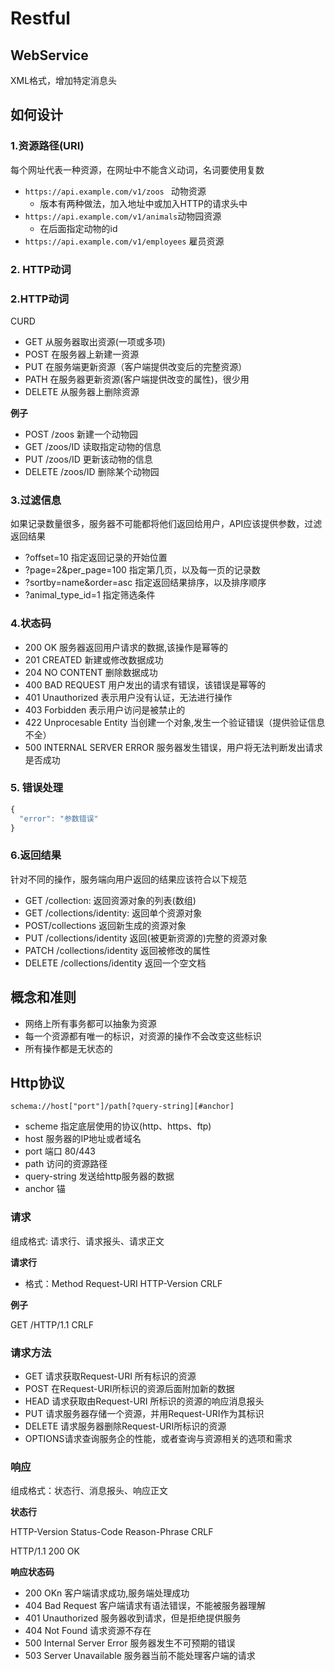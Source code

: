 # Restful  

## WebService

XML格式，增加特定消息头

## 如何设计

### 1.资源路径(URI)

每个网址代表一种资源，在网址中不能含义动词，名词要使用复数

- `https://api.example.com/v1/zoos ` 动物资源
  - 版本有两种做法，加入地址中或加入HTTP的请求头中
- `https://api.example.com/v1/animals`动物园资源
  - 在后面指定动物的id
- `https://api.example.com/v1/employees` 雇员资源

### 2. HTTP动词

### 2.HTTP动词

CURD

- GET 从服务器取出资源(一项或多项)
- POST 在服务器上新建一资源
- PUT 在服务端更新资源（客户端提供改变后的完整资源）
- PATH 在服务器更新资源(客户端提供改变的属性)，很少用
- DELETE 从服务器上删除资源

**例子**

- POST /zoos 新建一个动物园
- GET /zoos/ID 读取指定动物的信息
- PUT /zoos/ID 更新该动物的信息
- DELETE /zoos/ID 删除某个动物园

### 3.过滤信息

如果记录数量很多，服务器不可能都将他们返回给用户，API应该提供参数，过滤返回结果

- ?offset=10 指定返回记录的开始位置
- ?page=2&per_page=100 指定第几页，以及每一页的记录数
- ?sortby=name&order=asc 指定返回结果排序，以及排序顺序
- ?animal_type_id=1 指定筛选条件

### 4.状态码

- 200 OK 服务器返回用户请求的数据,该操作是幂等的
- 201 CREATED 新建或修改数据成功
- 204 NO CONTENT 删除数据成功
- 400 BAD REQUEST 用户发出的请求有错误，该错误是幂等的
- 401 Unauthorized 表示用户没有认证，无法进行操作
- 403 Forbidden 表示用户访问是被禁止的
- 422 Unprocesable Entity 当创建一个对象,发生一个验证错误（提供验证信息不全）
- 500 INTERNAL SERVER ERROR 服务器发生错误，用户将无法判断发出请求是否成功

### 5. 错误处理

```javascript
{
  "error": "参数错误"
}
```

### 6.返回结果

针对不同的操作，服务端向用户返回的结果应该符合以下规范

- GET /collection: 返回资源对象的列表(数组)
- GET /collections/identity: 返回单个资源对象
- POST/collections 返回新生成的资源对象
- PUT /collections/identity 返回(被更新资源的)完整的资源对象
- PATCH /collections/identity 返回被修改的属性
- DELETE /collections/identity 返回一个空文档 

## 概念和准则

* 网络上所有事务都可以抽象为资源
* 每一个资源都有唯一的标识，对资源的操作不会改变这些标识
* 所有操作都是无状态的

## Http协议

`schema://host["port"]/path[?query-string][#anchor]`

* scheme 指定底层使用的协议(http、https、ftp)
* host 服务器的IP地址或者域名
* port 端口 80/443
* path 访问的资源路径
* query-string 发送给http服务器的数据
* anchor 锚

### 请求

组成格式:  请求行、请求报头、请求正文

**请求行**

* 格式：Method Request-URI HTTP-Version CRLF

**例子**

GET /HTTP/1.1 CRLF

### 请求方法

* GET 请求获取Request-URI 所有标识的资源
* POST 在Request-URI所标识的资源后面附加新的数据
* HEAD 请求获取由Request-URI 所标识的资源的响应消息报头
* PUT 请求服务器存储一个资源，并用Request-URI作为其标识
* DELETE 请求服务器删除Request-URI所标识的资源
* OPTIONS请求查询服务企的性能，或者查询与资源相关的选项和需求

### 响应

组成格式：状态行、消息报头、响应正文

**状态行**

HTTP-Version Status-Code Reason-Phrase CRLF

HTTP/1.1 200 OK

**响应状态码**

* 200 OKn 客户端请求成功,服务端处理成功
* 404 Bad Request 客户端请求有语法错误，不能被服务器理解
* 401 Unauthorized 服务器收到请求，但是拒绝提供服务
* 404 Not Found 请求资源不存在
* 500 Internal Server Error 服务器发生不可预期的错误
* 503 Server Unavailable 服务器当前不能处理客户端的请求






















